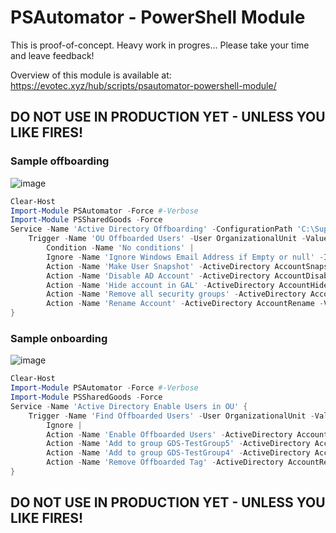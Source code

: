 # PSAutomator - PowerShell Module

This is proof-of-concept. Heavy work in progres... Please take your time and leave feedback!

Overview of this module is available at: https://evotec.xyz/hub/scripts/psautomator-powershell-module/

## DO NOT USE IN **PRODUCTION** YET - UNLESS YOU LIKE FIRES!

### Sample offboarding

![image](https://evotec.xyz/wp-content/uploads/2018/10/img_5bce250f1fe42.png)

```powershell
Clear-Host
Import-Module PSAutomator -Force #-Verbose
Import-Module PSSharedGoods -Force
Service -Name 'Active Directory Offboarding' -ConfigurationPath 'C:\Support\GitHub\PSAutomator\Examples\MyConfiguration.xml' {
    Trigger -Name 'OU Offboarded Users' -User OrganizationalUnit -Value 'OU=Users-Offboarded,OU=Production,DC=ad,DC=evotec,DC=xyz' |
        Condition -Name 'No conditions' |
        Ignore -Name 'Ignore Windows Email Address if Empty or null' -Ignore MatchingEmptyOrNull -Value EmailAddress |
        Action -Name 'Make User Snapshot' -ActiveDirectory AccountSnapshot -Value 'C:\Users\pklys\Desktop\MyExport' |
        Action -Name 'Disable AD Account' -ActiveDirectory AccountDisable |
        Action -Name 'Hide account in GAL' -ActiveDirectory AccountHideInGAL |
        Action -Name 'Remove all security groups' -ActiveDirectory AccountRemoveGroupsSecurity |
        Action -Name 'Rename Account' -ActiveDirectory AccountRename -Value @{ Action = 'AddText'; Where = 'After'; Text = ' (offboarded)'; }
}
```

### Sample onboarding

![image](https://evotec.xyz/wp-content/uploads/2018/10/img_5bce267af35e6.png)

```powershell
Clear-Host
Import-Module PSAutomator -Force #-Verbose
Import-Module PSSharedGoods -Force
Service -Name 'Active Directory Enable Users in OU' {
    Trigger -Name 'Find Offboarded Users' -User OrganizationalUnit -Value 'OU=Users-Offboarded,OU=Production,DC=ad,DC=evotec,DC=xyz' |
        Ignore |
        Action -Name 'Enable Offboarded Users' -ActiveDirectory AccountEnable |
        Action -Name 'Add to group GDS-TestGroup5' -ActiveDirectory AccountAddGroupsSpecific -Value 'GDS-TestGroup5' |
        Action -Name 'Add to group GDS-TestGroup4' -ActiveDirectory AccountAddGroupsSpecific -Value 'GDS-TestGroup4' |
        Action -Name 'Remove Offboarded Tag' -ActiveDirectory AccountRename -Value @{ Action = 'RemoveText'; Fields = 'DisplayName', 'Name' ; Text = ' (offboarded)'; }
}
```

## DO NOT USE IN **PRODUCTION** YET - UNLESS YOU LIKE FIRES!